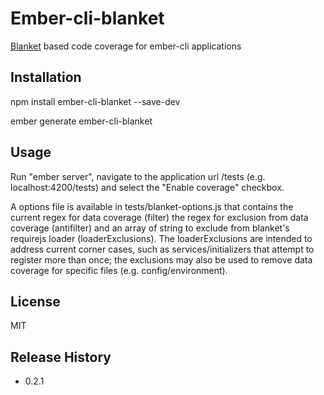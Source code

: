 Ember-cli-blanket
=========

[Blanket](http://blanketjs.org/) based code coverage for ember-cli applications

## Installation

  npm install ember-cli-blanket --save-dev

  ember generate ember-cli-blanket

## Usage

  Run "ember server", navigate to the application url /tests (e.g. localhost:4200/tests) and select the "Enable coverage" checkbox.
  
  A options file is available in tests/blanket-options.js that contains the current regex for data coverage (filter) the regex for exclusion from data coverage (antifilter) and an array of string to exclude from blanket's requirejs loader (loaderExclusions).  The loaderExclusions are intended to address current corner cases, such as services/initializers that attempt to register more than once; the exclusions may also be used to remove data coverage for specific files (e.g. config/environment).

## License

MIT

## Release History

* 0.2.1
